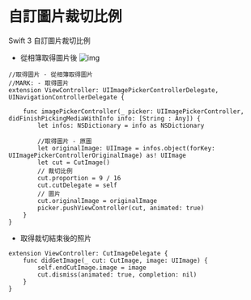 # 自訂圖片裁切比例
Swift 3 自訂圖片裁切比例

- 從相簿取得圖片後
![img](https://github.com/ChenYenChen/CutImageWithProportion/blob/master/GifImage.gif)


```
//取得圖片 - 從相簿取得圖片
//MARK: - 取得圖片
extension ViewController: UIImagePickerControllerDelegate, UINavigationControllerDelegate {

    func imagePickerController(_ picker: UIImagePickerController, didFinishPickingMediaWithInfo info: [String : Any]) {
        let infos: NSDictionary = info as NSDictionary

        //取得圖片 - 原圖
        let originalImage: UIImage = infos.object(forKey: UIImagePickerControllerOriginalImage) as! UIImage
        let cut = CutImage()
        // 裁切比例
        cut.proportion = 9 / 16
        cut.cutDelegate = self
        // 圖片
        cut.originalImage = originalImage
        picker.pushViewController(cut, animated: true)
    }
}
```
- 取得裁切結束後的照片
```
extension ViewController: CutImageDelegate {
    func didGetImage(_ cut: CutImage, image: UIImage) {
        self.endCutImage.image = image
        cut.dismiss(animated: true, completion: nil)
    }
}
```
